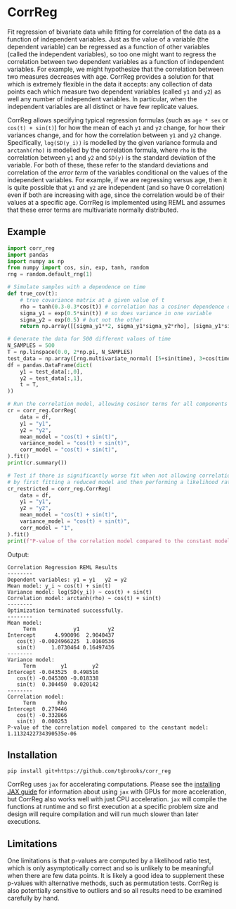 # CorrReg

Fit regression of bivariate data while fitting for correlation of the data as a function of independent variables.
Just as the value of a variable (the dependent variable) can be regressed as a function of other variables (called the independent variables),
so too one might want to regress the correlation between two dependent variables as a function of independent variables.
For example, we might hypothesize that the correlation between two measures decreases with age.
CorrReg provides a solution for that which is extremely flexible in the data it accepts: any collection of data points each which measure two dependent variables (called `y1` and `y2`) as well any number of independent variables.
In particular, when the independent variables are all distinct or have few replicate values.

CorrReg allows specifying typical regression formulas (such as `age * sex` or `cos(t) + sin(t)`) for how the mean of each `y1` and `y2` change, for how their variances change, and for how the correlation between `y1` and `y2` change.
Specifically, `log(SD(y_i))` is modelled by the given variance formula and `arctanh(rho)` is modelled by the correlation formula, where `rho` is the correlation between `y1` and `y2` and `SD(y)` is the standard deviation of the variable.
For both of these, these refer to the standard deviations and correlation of the *error term* of the variables conditional on the values of the independent variables.
For example, if we are regressing versus age, then it is quite possible that `y1` and `y2` are independent (and so have 0 correlation) even if both are increasing with age, since the correlation would be of their values at a specific age.
CorrReg is implemented using REML and assumes that these error terms are multivariate normally distributed.

## Example
``` python
import corr_reg
import pandas
import numpy as np
from numpy import cos, sin, exp, tanh, random
rng = random.default_rng(1)

# Simulate samples with a dependence on time
def true_cov(t):
    # true covariance matrix at a given value of t
    rho = tanh(0.3-0.3*cos(t)) # correlation has a cosinor dependence on time
    sigma_y1 = exp(0.5*sin(t)) # so does variance in one variable
    sigma_y2 = exp(0.5) # but not the other
    return np.array([[sigma_y1**2, sigma_y1*sigma_y2*rho], [sigma_y1*sigma_y2*rho, sigma_y2**2]])

# Generate the data for 500 different values of time
N_SAMPLES = 500
T = np.linspace(0.0, 2*np.pi, N_SAMPLES)
test_data = np.array([rng.multivariate_normal( [5+sin(time), 3+cos(time)], true_cov(time)) for time in T])
df = pandas.DataFrame(dict(
    y1 = test_data[:,0],
    y2 = test_data[:,1],
    t = T,
))

# Run the correlation model, allowing cosinor terms for all components
cr = corr_reg.CorrReg(
    data = df,
    y1 = "y1",
    y2 = "y2",
    mean_model = "cos(t) + sin(t)",
    variance_model = "cos(t) + sin(t)",
    corr_model = "cos(t) + sin(t)",
).fit()
print(cr.summary())

# Test if there is significantly worse fit when not allowing correlation to vary over time
# by first fitting a reduced model and then performing a likelihood ratio test
cr_restricted = corr_reg.CorrReg(
    data = df,
    y1 = "y1",
    y2 = "y2",
    mean_model = "cos(t) + sin(t)",
    variance_model = "cos(t) + sin(t)",
    corr_model = "1",
).fit()
print(f"P-value of the correlation model compared to the constant model:\n{cr.likelihood_ratio_test(cr_restricted)}")
```

Output:
```
Correlation Regression REML Results
--------
Dependent variables: y1 = y1   y2 = y2
Mean model: y_i ~ cos(t) + sin(t)
Variance model: log(SD(y_i)) ~ cos(t) + sin(t)
Correlation model: arctanh(rho) ~ cos(t) + sin(t)
--------
Optimization terminated successfully.
--------
Mean model:
     Term            y1         y2
Intercept      4.990096  2.9040437
   cos(t) -0.0024966225  1.0160536
   sin(t)     1.0730464 0.16497436
--------
Variance model:
     Term        y1        y2
Intercept -0.043525  0.498516
   cos(t) -0.045300 -0.018338
   sin(t)  0.304450  0.020142
--------
Correlation model:
     Term       Rho
Intercept  0.279446
   cos(t) -0.332866
   sin(t)  0.000253
P-value of the correlation model compared to the constant model:
1.1132422734390535e-06
```

## Installation

```
pip install git+https://github.com/tgbrooks/corr_reg
```

CorrReg uses `jax` for accelerating computations.
Please see the [installing JAX guide](https://docs.jax.dev/en/latest/installation.html#installation) for information about using `jax` with GPUs for more acceleration, but CorrReg also works well with just CPU acceleration.
`jax` will compile the functions at runtime and so first execution at a specific problem size and design will require compilation and will run much slower than later executions.

## Limitations

One limitations is that p-values are computed by a likelihood ratio test, which is only asymptotically correct and so is unlikely to be meaningful when there are few data points.
It is likely a good idea to supplement these p-values with alternative methods, such as permutation tests.
CorrReg is also potentially sensitive to outliers and so all results need to be examined carefully by hand.
